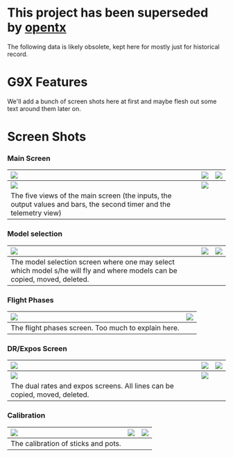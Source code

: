 # This project has been superseded by [opentx](http://opentx.googlecode.com/) #

The following data is likely obsolete, kept here for mostly just for historical record.


# G9X Features #

We'll add a bunch of screen shots here at first and maybe flesh out some text around them later on.

# Screen Shots #


### Main Screen ###
|![](https://raw.githubusercontent.com/gruvin/gruvin9x/master/wiki/Features.attach/mainscreen_01.jpg) | ![](https://raw.githubusercontent.com/gruvin/gruvin9x/master/wiki/Features.attach/mainscreen_02.jpg) | ![](https://raw.githubusercontent.com/gruvin/gruvin9x/master/wiki/Features.attach/mainscreen_03.jpg) |
|:-------------------------------------------------------------------------------------------------------------------------------------------------------|:--------------------------------------------------------------------------------------------------------------------------------------------------------|:--------------------------------------------------------------------------------------------------------------------------------------------------------|
| ![](https://raw.githubusercontent.com/gruvin/gruvin9x/master/wiki/Features.attach/mainscreen_04.jpg) | ![](https://raw.githubusercontent.com/gruvin/gruvin9x/master/wiki/Features.attach/mainscreen_05.jpg) |  |
| The five views of the main screen (the inputs, the output values and bars, the second timer and the telemetry view) | | |


### Model selection ###
|![](https://raw.githubusercontent.com/gruvin/gruvin9x/master/wiki/Features.attach/modelsel_02.png) |![](https://raw.githubusercontent.com/gruvin/gruvin9x/master/wiki/Features.attach/modelsel_03.png) | ![](https://raw.githubusercontent.com/gruvin/gruvin9x/master/wiki/Features.attach/modelsel_04.png) |
|:---------------------------------------------------------------------------------------------------------------------------------------------------|:---------------------------------------------------------------------------------------------------------------------------------------------------|:----------------------------------------------------------------------------------------------------------------------------------------------------|
| The model selection screen where one may select which model s/he will fly and where models can be copied, moved, deleted. | | |


### Flight Phases ###
|![](https://raw.githubusercontent.com/gruvin/gruvin9x/master/wiki/Features.attach/flightphases_01.png) |![](https://raw.githubusercontent.com/gruvin/gruvin9x/master/wiki/Features.attach/flightphases_02.png) |
|:-----------------------------------------------------------------------------------------------------------------------------------------------------------|:-----------------------------------------------------------------------------------------------------------------------------------------------------------|
| The flight phases screen. Too much to explain here. | |


### DR/Expos Screen ###
|![](https://raw.githubusercontent.com/gruvin/gruvin9x/master/wiki/Features.attach/drexpo_01.png) | ![](https://raw.githubusercontent.com/gruvin/gruvin9x/master/wiki/Features.attach/drexpo_02.png) | ![](https://raw.githubusercontent.com/gruvin/gruvin9x/master/wiki/Features.attach/drexpo_03.png) |
|:-----------------------------------------------------------------------------------------------------------------------------------------------|:------------------------------------------------------------------------------------------------------------------------------------------------|:------------------------------------------------------------------------------------------------------------------------------------------------|
| ![](https://raw.githubusercontent.com/gruvin/gruvin9x/master/wiki/Features.attach/drexpo_04.png) | ![](https://raw.githubusercontent.com/gruvin/gruvin9x/master/wiki/Features.attach/drexpo_05.png) |  |
| The dual rates and expos screens. All lines  can be copied, moved, deleted. | | |

### Calibration ###
|![](https://raw.githubusercontent.com/gruvin/gruvin9x/master/wiki/Features.attach/calibration_01.png) |![](https://raw.githubusercontent.com/gruvin/gruvin9x/master/wiki/Features.attach/calibration_02.png) | ![](https://raw.githubusercontent.com/gruvin/gruvin9x/master/wiki/Features.attach/calibration_03.png) |
|:---------------------------------------------------------------------------------------------------------------------------------------------------------|:---------------------------------------------------------------------------------------------------------------------------------------------------------|:----------------------------------------------------------------------------------------------------------------------------------------------------------|
| The calibration of sticks and pots. | | |

